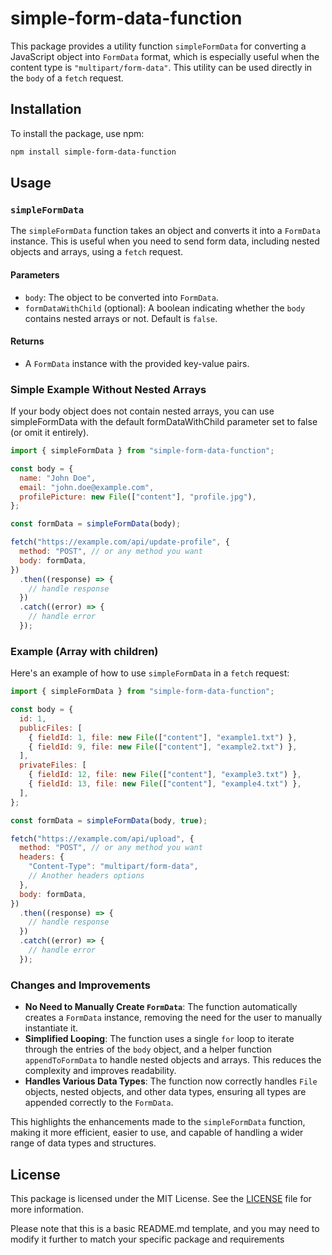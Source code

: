 # simple-form-data-function

This package provides a utility function `simpleFormData` for converting a JavaScript object into `FormData` format, which is especially useful when the content type is `"multipart/form-data"`. This utility can be used directly in the `body` of a `fetch` request.

## Installation

To install the package, use npm:

```sh
npm install simple-form-data-function
```

## Usage

### `simpleFormData`

The `simpleFormData` function takes an object and converts it into a `FormData` instance. This is useful when you need to send form data, including nested objects and arrays, using a `fetch` request.

#### Parameters

- `body`: The object to be converted into `FormData`.
- `formDataWithChild` (optional): A boolean indicating whether the `body` contains nested arrays or not. Default is `false`.

#### Returns

- A `FormData` instance with the provided key-value pairs.

### Simple Example Without Nested Arrays

If your body object does not contain nested arrays, you can use simpleFormData with the default formDataWithChild parameter set to false (or omit it entirely).

```javascript
import { simpleFormData } from "simple-form-data-function";

const body = {
  name: "John Doe",
  email: "john.doe@example.com",
  profilePicture: new File(["content"], "profile.jpg"),
};

const formData = simpleFormData(body);

fetch("https://example.com/api/update-profile", {
  method: "POST", // or any method you want
  body: formData,
})
  .then((response) => {
    // handle response
  })
  .catch((error) => {
    // handle error
  });
```

### Example (Array with children)

Here's an example of how to use `simpleFormData` in a `fetch` request:

```javascript
import { simpleFormData } from "simple-form-data-function";

const body = {
  id: 1,
  publicFiles: [
    { fieldId: 1, file: new File(["content"], "example1.txt") },
    { fieldId: 9, file: new File(["content"], "example2.txt") },
  ],
  privateFiles: [
    { fieldId: 12, file: new File(["content"], "example3.txt") },
    { fieldId: 13, file: new File(["content"], "example4.txt") },
  ],
};

const formData = simpleFormData(body, true);

fetch("https://example.com/api/upload", {
  method: "POST", // or any method you want
  headers: {
    "Content-Type": "multipart/form-data",
    // Another headers options
  },
  body: formData,
})
  .then((response) => {
    // handle response
  })
  .catch((error) => {
    // handle error
  });
```

### Changes and Improvements

- **No Need to Manually Create `FormData`**: The function automatically creates a `FormData` instance, removing the need for the user to manually instantiate it.
- **Simplified Looping**: The function uses a single `for` loop to iterate through the entries of the `body` object, and a helper function `appendToFormData` to handle nested objects and arrays. This reduces the complexity and improves readability.
- **Handles Various Data Types**: The function now correctly handles `File` objects, nested objects, and other data types, ensuring all types are appended correctly to the `FormData`.

This highlights the enhancements made to the `simpleFormData` function, making it more efficient, easier to use, and capable of handling a wider range of data types and structures.

## License

This package is licensed under the MIT License. See the [LICENSE](./LICENSE) file for more information.

Please note that this is a basic README.md template, and you may need to modify it further to match your specific package and requirements
